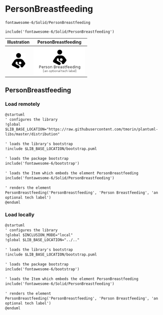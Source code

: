 # PersonBreastfeeding


```text
fontawesome-6/Solid/PersonBreastfeeding
```

```text
include('fontawesome-6/Solid/PersonBreastfeeding')
```



| Illustration | PersonBreastfeeding |
| :---: | :---: |
| ![illustration for Illustration](../../fontawesome-6/Solid/PersonBreastfeeding.png) | ![illustration for PersonBreastfeeding](../../fontawesome-6/Solid/PersonBreastfeeding.Local.png) |




## PersonBreastfeeding

### Load remotely
```plantuml
@startuml
' configures the library
!global $LIB_BASE_LOCATION="https://raw.githubusercontent.com/tmorin/plantuml-libs/master/distribution"

' loads the library's bootstrap
!include $LIB_BASE_LOCATION/bootstrap.puml

' loads the package bootstrap
include('fontawesome-6/bootstrap')

' loads the Item which embeds the element PersonBreastfeeding
include('fontawesome-6/Solid/PersonBreastfeeding')

' renders the element
PersonBreastfeeding('PersonBreastfeeding', 'Person Breastfeeding', 'an optional tech label')
@enduml
```

### Load locally
```plantuml
@startuml
' configures the library
!global $INCLUSION_MODE="local"
!global $LIB_BASE_LOCATION="../.."

' loads the library's bootstrap
!include $LIB_BASE_LOCATION/bootstrap.puml

' loads the package bootstrap
include('fontawesome-6/bootstrap')

' loads the Item which embeds the element PersonBreastfeeding
include('fontawesome-6/Solid/PersonBreastfeeding')

' renders the element
PersonBreastfeeding('PersonBreastfeeding', 'Person Breastfeeding', 'an optional tech label')
@enduml
```

